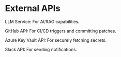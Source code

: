# External APIs

LLM Service: For AI/RAG capabilities.

GitHub API: For CI/CD triggers and committing patches.

Azure Key Vault API: For securely fetching secrets.

Slack API: For sending notifications.
